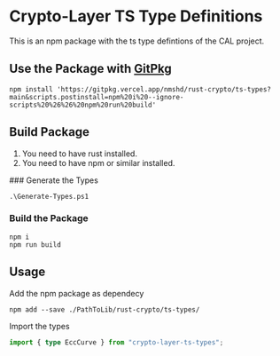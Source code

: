 # Crypto-Layer TS Type Definitions

This is an npm package with the ts type defintions of the CAL project.

## Use the Package with [GitPkg](https://gitpkg.vercel.app/)

```
npm install 'https://gitpkg.vercel.app/nmshd/rust-crypto/ts-types?main&scripts.postinstall=npm%20i%20--ignore-scripts%20%26%26%20npm%20run%20build'
```


## Build Package

1. You need to have rust installed.
2. You need to have npm or similar installed.

<a name="generation" />
### Generate the Types

```
.\Generate-Types.ps1
```


### Build the Package

```
npm i
npm run build
```


## Usage

Add the npm package as dependecy
```
npm add --save ./PathToLib/rust-crypto/ts-types/
```

Import the types
```ts
import { type EccCurve } from "crypto-layer-ts-types";
```
